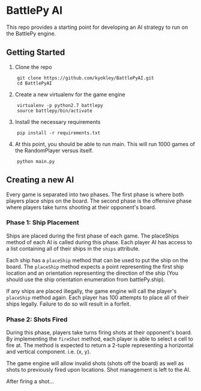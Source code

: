 # BattlePy AI

This repo provides a starting point for developing an AI strategy to run on the BattlePy engine.

## Getting Started
1. Clone the repo
```
    git clone https://github.com/kyokley/BattlePyAI.git
    cd BattlePyAI
```
2. Create a new virtualenv for the game engine
```
    virtualenv -p python2.7 battlepy
    source battlepy/bin/activate
```
3. Install the necessary requirements
```
    pip install -r requirements.txt
```
4. At this point, you should be able to run main. This will run 1000 games of the RandomPlayer versus itself.
```
    python main.py
```
## Creating a new AI
Every game is separated into two phases. The first phase is where both players place ships on the board. The second phase is the offensive phase where players take turns shooting at their opponent's board.

### Phase 1: Ship Placement
Ships are placed during the first phase of each game. The placeShips method of each AI is called during this phase. Each player AI has access to a list containing all of their ships in the `ships` attribute.

Each ship has a `placeShip` method that can be used to put the ship on the board. The `placeShip` method expects a point representing the first ship location and an orientation representing the direction of the ship (You should use the ship orientation enumeration from battlePy.ship).

If any ships are placed illegally, the game engine will call the player's `placeShip` method again. Each player has 100 attempts to place all of their ships legally. Failure to do so will result in a forfeit.

### Phase 2: Shots Fired
During this phase, players take turns firing shots at their opponent's board. By implementing the `fireShot` method, each player is able to select a cell to fire at. The method is expected to return a 2-tuple representing a horizontal and vertical component. i.e. (x, y).

The game engine will allow invalid shots (shots off the board) as well as shots to previously fired upon locations. Shot management is left to the AI.

After firing a shot...
